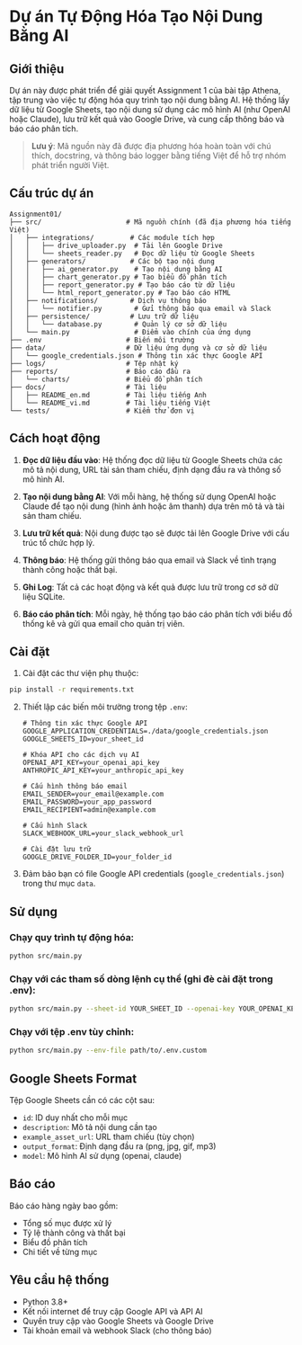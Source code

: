 # Dự án Tự Động Hóa Tạo Nội Dung Bằng AI

## Giới thiệu

Dự án này được phát triển để giải quyết Assignment 1 của bài tập Athena, tập trung vào việc tự động hóa quy trình tạo nội dung bằng AI. Hệ thống lấy dữ liệu từ Google Sheets, tạo nội dung sử dụng các mô hình AI (như OpenAI hoặc Claude), lưu trữ kết quả vào Google Drive, và cung cấp thông báo và báo cáo phân tích.

> **Lưu ý**: Mã nguồn này đã được địa phương hóa hoàn toàn với chú thích, docstring, và thông báo logger bằng tiếng Việt để hỗ trợ nhóm phát triển người Việt.

## Cấu trúc dự án

```
Assignment01/
├── src/                     # Mã nguồn chính (đã địa phương hóa tiếng Việt)
│   ├── integrations/         # Các module tích hợp
│   │   ├── drive_uploader.py  # Tải lên Google Drive
│   │   └── sheets_reader.py   # Đọc dữ liệu từ Google Sheets
│   ├── generators/           # Các bộ tạo nội dung
│   │   ├── ai_generator.py    # Tạo nội dung bằng AI
│   │   ├── chart_generator.py # Tạo biểu đồ phân tích
│   │   ├── report_generator.py # Tạo báo cáo từ dữ liệu
│   │   └── html_report_generator.py # Tạo báo cáo HTML
│   ├── notifications/        # Dịch vụ thông báo
│   │   └── notifier.py        # Gửi thông báo qua email và Slack
│   ├── persistence/          # Lưu trữ dữ liệu
│   │   └── database.py        # Quản lý cơ sở dữ liệu
│   └── main.py                # Điểm vào chính của ứng dụng
├── .env                     # Biến môi trường
├── data/                    # Dữ liệu ứng dụng và cơ sở dữ liệu
│   └── google_credentials.json # Thông tin xác thực Google API
├── logs/                    # Tệp nhật ký
├── reports/                 # Báo cáo đầu ra
│   └── charts/              # Biểu đồ phân tích
├── docs/                    # Tài liệu
│   ├── README_en.md         # Tài liệu tiếng Anh
│   └── README_vi.md         # Tài liệu tiếng Việt
└── tests/                   # Kiểm thử đơn vị
```

## Cách hoạt động

1. **Đọc dữ liệu đầu vào**: Hệ thống đọc dữ liệu từ Google Sheets chứa các mô tả nội dung, URL tài sản tham chiếu, định dạng đầu ra và thông số mô hình AI.

2. **Tạo nội dung bằng AI**: Với mỗi hàng, hệ thống sử dụng OpenAI hoặc Claude để tạo nội dung (hình ảnh hoặc âm thanh) dựa trên mô tả và tài sản tham chiếu.

3. **Lưu trữ kết quả**: Nội dung được tạo sẽ được tải lên Google Drive với cấu trúc tổ chức hợp lý.

4. **Thông báo**: Hệ thống gửi thông báo qua email và Slack về tình trạng thành công hoặc thất bại.

5. **Ghi Log**: Tất cả các hoạt động và kết quả được lưu trữ trong cơ sở dữ liệu SQLite.

6. **Báo cáo phân tích**: Mỗi ngày, hệ thống tạo báo cáo phân tích với biểu đồ thống kê và gửi qua email cho quản trị viên.

## Cài đặt

1. Cài đặt các thư viện phụ thuộc:

```bash
pip install -r requirements.txt
```

2. Thiết lập các biến môi trường trong tệp `.env`:
   ```
   # Thông tin xác thực Google API
   GOOGLE_APPLICATION_CREDENTIALS=./data/google_credentials.json
   GOOGLE_SHEETS_ID=your_sheet_id
   
   # Khóa API cho các dịch vụ AI
   OPENAI_API_KEY=your_openai_api_key
   ANTHROPIC_API_KEY=your_anthropic_api_key
   
   # Cấu hình thông báo email
   EMAIL_SENDER=your_email@example.com
   EMAIL_PASSWORD=your_app_password
   EMAIL_RECIPIENT=admin@example.com
   
   # Cấu hình Slack
   SLACK_WEBHOOK_URL=your_slack_webhook_url
   
   # Cài đặt lưu trữ
   GOOGLE_DRIVE_FOLDER_ID=your_folder_id
   ```

3. Đảm bảo bạn có file Google API credentials (`google_credentials.json`) trong thư mục `data`.

## Sử dụng

### Chạy quy trình tự động hóa:

```bash
python src/main.py
```

### Chạy với các tham số dòng lệnh cụ thể (ghi đè cài đặt trong .env):

```bash
python src/main.py --sheet-id YOUR_SHEET_ID --openai-key YOUR_OPENAI_KEY --drive-folder YOUR_FOLDER_ID
```

### Chạy với tệp .env tùy chỉnh:

```bash
python src/main.py --env-file path/to/.env.custom
```

## Google Sheets Format

Tệp Google Sheets cần có các cột sau:

- `id`: ID duy nhất cho mỗi mục
- `description`: Mô tả nội dung cần tạo
- `example_asset_url`: URL tham chiếu (tùy chọn)
- `output_format`: Định dạng đầu ra (png, jpg, gif, mp3)
- `model`: Mô hình AI sử dụng (openai, claude)

## Báo cáo

Báo cáo hàng ngày bao gồm:
- Tổng số mục được xử lý
- Tỷ lệ thành công và thất bại
- Biểu đồ phân tích
- Chi tiết về từng mục

## Yêu cầu hệ thống

- Python 3.8+
- Kết nối internet để truy cập Google API và API AI
- Quyền truy cập vào Google Sheets và Google Drive
- Tài khoản email và webhook Slack (cho thông báo)
